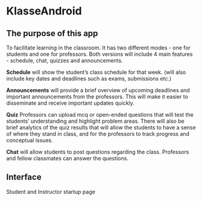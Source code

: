 # KlasseAndroid
## The purpose of this app 

To facilitate learning in the classroom. It has two different modes - one for students and one for professors. Both versions will include 4 main features - schedule, chat, quizzes and announcements. 

**Schedule**
will show the student’s class schedule for that week. (will also include key dates and deadlines such as exams, submissions etc.)

**Announcements**
will provide a brief overview of upcoming deadlines and important announcements from the professors. This will make it easier to disseminate and receive important updates quickly.

**Quiz**
Professors can upload mcq or open-ended questions that will test the students’ understanding and highlight problem areas. There will also be brief analytics of the quiz results that will allow the students to have a sense of where they stand in class, and for the professors to track progress and conceptual issues.

**Chat**
will allow students to post questions regarding the class. Professors and fellow classmates can answer the questions.

## Interface

Student and Instructor startup page



